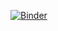 [![Binder](https://mybinder.org/badge_logo.svg)](https://mybinder.org/v2/gh/sirineaouem/dataMiningProject/main)
